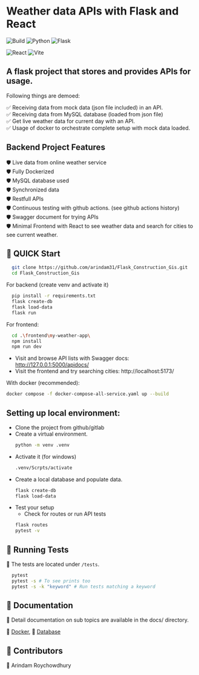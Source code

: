 # Weather data APIs with Flask and React

![Build](https://img.shields.io/github/actions/workflow/status/arindam31/CityWeatherWithFlask/ci.yml?branch=master) ![Python](https://img.shields.io/badge/python-3.12%2B-blue) ![Flask](https://img.shields.io/badge/Flask-000?logo=flask&logoColor=fff)

![React](https://img.shields.io/badge/React-%2320232a.svg?logo=react&logoColor=%2361DAFB) ![Vite](https://img.shields.io/badge/Vite-646CFF?logo=vite&logoColor=fff)

## A flask project that stores and provides APIs for usage.

Following things are demoed:

  ✅ Receiving data from mock data (json file included) in an API.  
  ✅ Receiving data from MySQL database (loaded from json file)  
  ✅ Get live weather data for current day with an API.  
  ✅ Usage of docker to orchestrate complete setup with mock data loaded.

## Backend Project Features
🛡️ Live data from online weather service  
🛡️ Fully Dockerized  
🛡️ MySQL database used  
🛡️ Synchronized data  
🛡️ Restfull APIs  
🛡️ Continuous testing with github actions. (see github actions history)  
🛡️ Swagger document for trying APIs  
🛡️ Minimal Frontend with React to see weather data and search for cities to see current weather.


## 🚀 QUICK Start
```bash
  git clone https://github.com/arindam31/Flask_Construction_Gis.git
  cd Flask_Construction_Gis
```

For backend (create venv and activate it)
```bash
  pip install -r requirements.txt
  flask create-db
  flask load-data
  flask run
```
For frontend:
```bash
  cd .\frontend\my-weather-app\
  npm install
  npm run dev
```
- Visit and browse API lists with Swagger docs: http://127.0.0.1:5000/apidocs/
- Visit the frontend and try searching cities: http://localhost:5173/

With docker (recommended):
```bash
docker compose -f docker-compose-all-service.yaml up --build
```


## Setting up local environment:
- Clone the project from github/gitlab
- Create a virtual environment.
    ```bash
    python -m venv .venv
    ```
- Activate it (for windows)
  ```bash
  .venv/Scrpts/activate
  ```
- Create a local database and populate data.
  ```bash
  flask create-db
  flask load-data
  ```
- Test your setup
  - Check for routes or run API tests
  ```bash
  flask routes
  pytest -v
  ```

## 🧪 Running Tests

📌 The tests are located under `/tests`.  

```bash
  pytest
  pytest -s # To see prints too
  pytest -s -k "keyword" # Run tests matching a keyword
  ```

  ## 📜 Documentation

📄 Detail documentation on sub topics are available in the docs/ directory.

📙 [Docker](docs/docker_guide.md), 📙 [Database](docs/db_wiki.md)

  ## 🙌 Contributors
👤 Arindam Roychowdhury